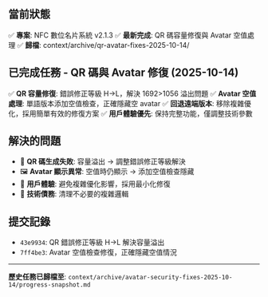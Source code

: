 ## 當前狀態
✅ **專案**: NFC 數位名片系統 v2.1.3
✅ **最新完成**: QR 碼容量修復與 Avatar 空值處理
✅ **歸檔**: context/archive/qr-avatar-fixes-2025-10-14/

## 已完成任務 - QR 碼與 Avatar 修復 (2025-10-14)
✅ **QR 容量修復**: 錯誤修正等級 H→L，解決 1692>1056 溢出問題
✅ **Avatar 空值處理**: 單語版本添加空值檢查，正確隱藏空 avatar
✅ **回退遠端版本**: 移除複雜優化，採用簡單有效的修復方案
✅ **用戶體驗優先**: 保持完整功能，僅調整技術參數

## 解決的問題
- 🎯 **QR 碼生成失敗**: 容量溢出 → 調整錯誤修正等級解決
- 🖼️ **Avatar 顯示異常**: 空值時仍顯示 → 添加空值檢查隱藏
- 📱 **用戶體驗**: 避免複雜優化影響，採用最小化修復
- 🔧 **技術債務**: 清理不必要的複雜邏輯

## 提交記錄
- `43e9934`: QR 錯誤修正等級 H→L 解決容量溢出
- `7ff4be3`: Avatar 空值檢查修復，正確隱藏空值情況

---
**歷史任務已歸檔至**: `context/archive/avatar-security-fixes-2025-10-14/progress-snapshot.md`
